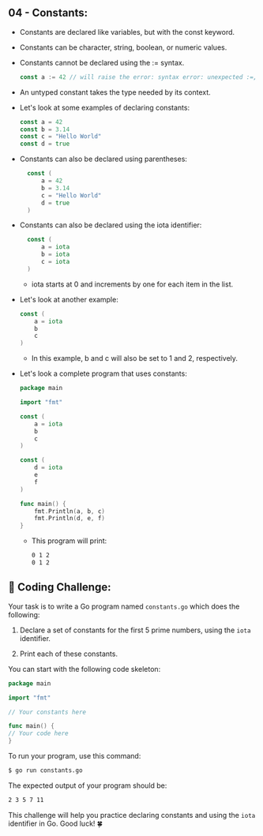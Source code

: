 ## 04 - Constants:

- Constants are declared like variables, but with the const keyword.

- Constants can be character, string, boolean, or numeric values.

- Constants cannot be declared using the := syntax.

  ```go
  const a := 42 // will raise the error: syntax error: unexpected :=, expecting =
  ```

- An untyped constant takes the type needed by its context.

- Let's look at some examples of declaring constants:

  ```go
  const a = 42
  const b = 3.14
  const c = "Hello World"
  const d = true
  ```

- Constants can also be declared using parentheses:

  ```go
    const (
        a = 42
        b = 3.14
        c = "Hello World"
        d = true
    )
  ```

- Constants can also be declared using the iota identifier:

  ```go
    const (
        a = iota
        b = iota
        c = iota
    )
  ```

  - iota starts at 0 and increments by one for each item in the list.

- Let's look at another example:

  ```go
  const (
      a = iota
      b
      c
  )
  ```

  - In this example, b and c will also be set to 1 and 2, respectively.

- Let's look a complete program that uses constants:

  ```go
  package main

  import "fmt"

  const (
      a = iota
      b
      c
  )

  const (
      d = iota
      e
      f
  )

  func main() {
      fmt.Println(a, b, c)
      fmt.Println(d, e, f)
  }
  ```

  - This program will print:

    ```bash
    0 1 2
    0 1 2
    ```

## 🚀 Coding Challenge:

Your task is to write a Go program named `constants.go` which does the following:

1. Declare a set of constants for the first 5 prime numbers, using the `iota` identifier.

2. Print each of these constants.

You can start with the following code skeleton:

```go
package main

import "fmt"

// Your constants here

func main() {
// Your code here
}
```

To run your program, use this command:

```bash
$ go run constants.go
```

The expected output of your program should be:

```bash
2 3 5 7 11
```

This challenge will help you practice declaring constants and using the `iota` identifier in Go. Good luck! 🍀
